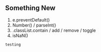## Something New

1. e.preventDefault()
2. Number() / parseInt()
3. .classList.contain / add / remove / toggle
4. isNaN()

```Javascript
testing
```
